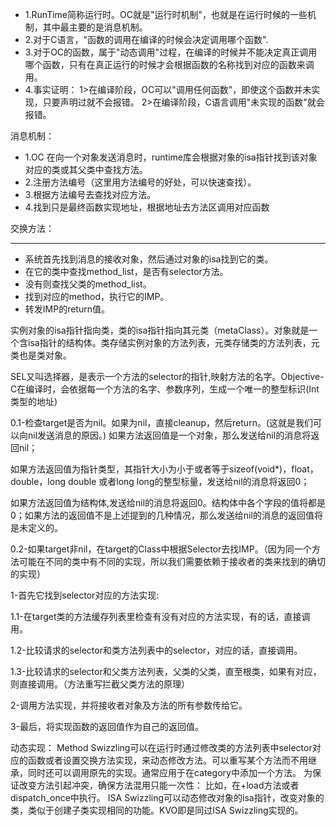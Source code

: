 - 1.RunTime简称运行时。OC就是"运行时机制"，也就是在运行时候的一些机制，其中最主要的是消息机制。
- 2.对于C语言，"函数的调用在编译的时候会决定调用哪个函数".
- 3.对于OC的函数，属于"动态调用"过程，在编译的时候并不能决定真正调用哪个函数，只有在真正运行的时候才会根据函数的名称找到对应的函数来调用。
- 4.事实证明：
    1>在编译阶段，OC可以"调用任何函数"，即使这个函数并未实现，只要声明过就不会报错。
    2>在编译阶段，C语言调用"未实现的函数"就会报错。

消息机制：
- 1.OC 在向一个对象发送消息时，runtime库会根据对象的isa指针找到该对象对应的类或其父类中查找方法。
- 2.注册方法编号（这里用方法编号的好处，可以快速查找）。
- 3.根据方法编号去查找对应方法。
- 4.找到只是最终函数实现地址，根据地址去方法区调用对应函数

交换方法：

---
- 系统首先找到消息的接收对象，然后通过对象的isa找到它的类。
- 在它的类中查找method_list，是否有selector方法。
- 没有则查找父类的method_list。
- 找到对应的method，执行它的IMP。
- 转发IMP的return值。

实例对象的isa指针指向类，类的isa指针指向其元类（metaClass）。对象就是一个含isa指针的结构体。类存储实例对象的方法列表，元类存储类的方法列表，元类也是类对象。

SEL又叫选择器，是表示一个方法的selector的指针,映射方法的名字。Objective-C在编译时，会依据每一个方法的名字、参数序列，生成一个唯一的整型标识(Int类型的地址)

0.1-检查target是否为nil。如果为nil，直接cleanup，然后return。(这就是我们可以向nil发送消息的原因。) 如果方法返回值是一个对象，那么发送给nil的消息将返回nil；

如果方法返回值为指针类型，其指针大小为小于或者等于sizeof(void*)，float，double，long double 或者long long的整型标量，发送给nil的消息将返回0；

如果方法返回值为结构体,发送给nil的消息将返回0。结构体中各个字段的值将都是0；如果方法的返回值不是上述提到的几种情况，那么发送给nil的消息的返回值将是未定义的。

0.2-如果target非nil，在target的Class中根据Selector去找IMP。（因为同一个方法可能在不同的类中有不同的实现，所以我们需要依赖于接收者的类来找到的确切的实现）

1-首先它找到selector对应的方法实现:

1.1-在target类的方法缓存列表里检查有没有对应的方法实现，有的话，直接调用。

1.2-比较请求的selector和类方法列表中的selector，对应的话，直接调用。 

1.3-比较请求的selector和父类方法列表，父类的父类，直至根类，如果有对应，则直接调用。（方法重写拦截父类方法的原理）

2-调用方法实现，并将接收者对象及方法的所有参数传给它。

3-最后，将实现函数的返回值作为自己的返回值。



动态实现：
Method Swizzling可以在运行时通过修改类的方法列表中selector对应的函数或者设置交换方法实现，来动态修改方法。可以重写某个方法而不用继承，同时还可以调用原先的实现。通常应用于在category中添加一个方法。
为保证改变方法引起冲突，确保方法混用只能一次性：
比如，在+load方法或者dispatch_once中执行。
ISA Swizzling可以动态修改对象的isa指针，改变对象的类，类似于创建子类实现相同的功能。KVO即是同过ISA Swizzling实现的。